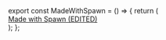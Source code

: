 <spawn-write path="src/components/made-with-spawn.tsx" description="write-description">
export const MadeWithSpawn = () => {
  return (
    <div className="p-4 text-center">
      <a
        href="https://www.spawn.sh/"
        target="_blank"
        rel="noopener noreferrer"
        className="text-sm text-gray-500 hover:text-gray-700 dark:text-gray-400 dark:hover:text-gray-200"
      >
        Made with Spawn (EDITED)
      </a>
    </div>
  );
};
</spawn-write>
